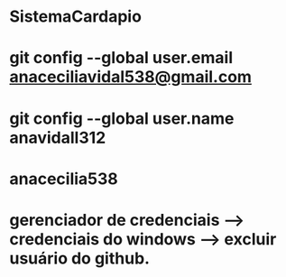 # SistemaCardapio


# git config --global user.email anaceciliavidal538@gmail.com
# git config --global user.name anavidall312
# anacecilia538

# gerenciador de credenciais --> credenciais do windows --> excluir usuário do github.